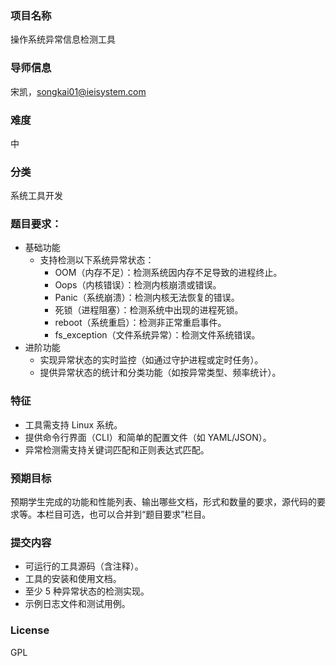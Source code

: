 ### 项目名称
操作系统异常信息检测工具

### 导师信息
宋凯，songkai01@ieisystem.com

### 难度
中

### 分类
系统工具开发

### 题目要求：
- 基础功能 
  - 支持检测以下系统异常状态：  
     - OOM（内存不足）：检测系统因内存不足导致的进程终止。
     - Oops（内核错误）：检测内核崩溃或错误。
     - Panic（系统崩溃）：检测内核无法恢复的错误。
     - 死锁（进程阻塞）：检测系统中出现的进程死锁。
     - reboot（系统重启）：检测非正常重启事件。
     - fs_exception（文件系统异常）：检测文件系统错误。
- 进阶功能
  - 实现异常状态的实时监控（如通过守护进程或定时任务）。  
  - 提供异常状态的统计和分类功能（如按异常类型、频率统计）。
  
### 特征
- 工具需支持 Linux 系统。
- 提供命令行界面（CLI）和简单的配置文件（如 YAML/JSON）。
- 异常检测需支持关键词匹配和正则表达式匹配。  

### 预期目标
预期学生完成的功能和性能列表、输出哪些文档，形式和数量的要求，源代码的要求等。本栏目可选，也可以合并到“题目要求”栏目。

### 提交内容
- 可运行的工具源码（含注释）。
- 工具的安装和使用文档。  
- 至少 5 种异常状态的检测实现。  
- 示例日志文件和测试用例。

### License
GPL
